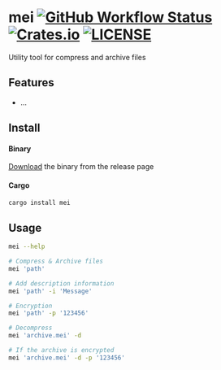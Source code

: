 
# mei [![GitHub Workflow Status](https://img.shields.io/github/workflow/status/wyhaya/mei/Build?style=flat-square)](https://github.com/wyhaya/mei/actions) [![Crates.io](https://img.shields.io/crates/v/mei.svg?style=flat-square)](https://crates.io/crates/mei) [![LICENSE](https://img.shields.io/crates/l/mei.svg?style=flat-square)](./LICENSE)

Utility tool for compress and archive files

## Features

* ...

## Install

#### Binary

[Download](https://github.com/wyhaya/mei/releases) the binary from the release page

#### Cargo

```bash
cargo install mei
```

## Usage

```bash
mei --help
```

```bash
# Compress & Archive files
mei 'path'

# Add description information
mei 'path' -i 'Message'

# Encryption
mei 'path' -p '123456'
```

```bash
# Decompress
mei 'archive.mei' -d

# If the archive is encrypted
mei 'archive.mei' -d -p '123456'
```

